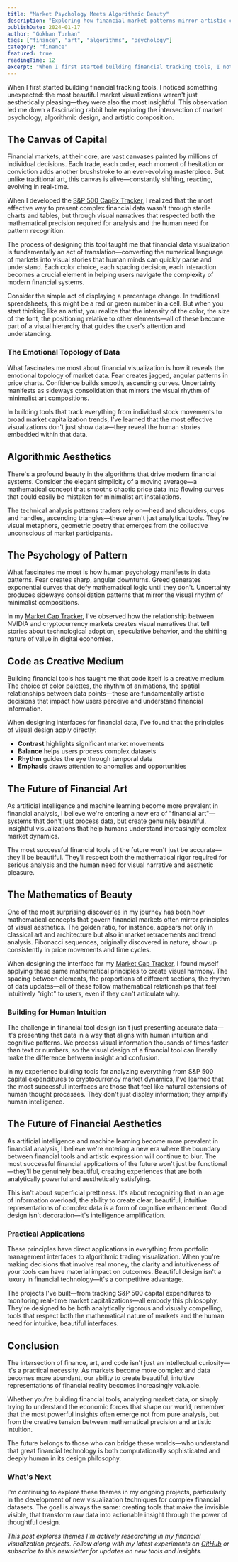 ```yaml
---
title: "Market Psychology Meets Algorithmic Beauty"
description: "Exploring how financial market patterns mirror artistic compositions and what this reveals about human psychology in data-driven systems."
publishDate: 2024-01-17
author: "Gokhan Turhan"
tags: ["finance", "art", "algorithms", "psychology"]
category: "finance"
featured: true
readingTime: 12
excerpt: "When I first started building financial tracking tools, I noticed something unexpected: the most beautiful market visualizations weren't just aesthetically pleasing—they were also the most insightful."
---
```


When I first started building financial tracking tools, I noticed something unexpected: the most beautiful market visualizations weren't just aesthetically pleasing—they were also the most insightful. This observation led me down a fascinating rabbit hole exploring the intersection of market psychology, algorithmic design, and artistic composition.

## The Canvas of Capital

Financial markets, at their core, are vast canvases painted by millions of individual decisions. Each trade, each order, each moment of hesitation or conviction adds another brushstroke to an ever-evolving masterpiece. But unlike traditional art, this canvas is alive—constantly shifting, reacting, evolving in real-time.

When I developed the [S&P 500 CapEx Tracker](https://sp500-capex.vercel.app/), I realized that the most effective way to present complex financial data wasn't through sterile charts and tables, but through visual narratives that respected both the mathematical precision required for analysis and the human need for pattern recognition.

The process of designing this tool taught me that financial data visualization is fundamentally an act of translation—converting the numerical language of markets into visual stories that human minds can quickly parse and understand. Each color choice, each spacing decision, each interaction becomes a crucial element in helping users navigate the complexity of modern financial systems.

Consider the simple act of displaying a percentage change. In traditional spreadsheets, this might be a red or green number in a cell. But when you start thinking like an artist, you realize that the intensity of the color, the size of the font, the positioning relative to other elements—all of these become part of a visual hierarchy that guides the user's attention and understanding.

### The Emotional Topology of Data

What fascinates me most about financial visualization is how it reveals the emotional topology of market data. Fear creates jagged, angular patterns in price charts. Confidence builds smooth, ascending curves. Uncertainty manifests as sideways consolidation that mirrors the visual rhythm of minimalist art compositions.

In building tools that track everything from individual stock movements to broad market capitalization trends, I've learned that the most effective visualizations don't just show data—they reveal the human stories embedded within that data.

## Algorithmic Aesthetics

There's a profound beauty in the algorithms that drive modern financial systems. Consider the elegant simplicity of a moving average—a mathematical concept that smooths chaotic price data into flowing curves that could easily be mistaken for minimalist art installations.

The technical analysis patterns traders rely on—head and shoulders, cups and handles, ascending triangles—these aren't just analytical tools. They're visual metaphors, geometric poetry that emerges from the collective unconscious of market participants.

## The Psychology of Pattern

What fascinates me most is how human psychology manifests in data patterns. Fear creates sharp, angular downturns. Greed generates exponential curves that defy mathematical logic until they don't. Uncertainty produces sideways consolidation patterns that mirror the visual rhythm of minimalist compositions.

In my [Market Cap Tracker](https://market-cap-tracker.vercel.app/), I've observed how the relationship between NVIDIA and cryptocurrency markets creates visual narratives that tell stories about technological adoption, speculative behavior, and the shifting nature of value in digital economies.

## Code as Creative Medium

Building financial tools has taught me that code itself is a creative medium. The choice of color palettes, the rhythm of animations, the spatial relationships between data points—these are fundamentally artistic decisions that impact how users perceive and understand financial information.

When designing interfaces for financial data, I've found that the principles of visual design apply directly:

- **Contrast** highlights significant market movements
- **Balance** helps users process complex datasets
- **Rhythm** guides the eye through temporal data
- **Emphasis** draws attention to anomalies and opportunities

## The Future of Financial Art

As artificial intelligence and machine learning become more prevalent in financial analysis, I believe we're entering a new era of "financial art"—systems that don't just process data, but create genuinely beautiful, insightful visualizations that help humans understand increasingly complex market dynamics.

The most successful financial tools of the future won't just be accurate—they'll be beautiful. They'll respect both the mathematical rigor required for serious analysis and the human need for visual narrative and aesthetic pleasure.

## The Mathematics of Beauty

One of the most surprising discoveries in my journey has been how mathematical concepts that govern financial markets often mirror principles of visual aesthetics. The golden ratio, for instance, appears not only in classical art and architecture but also in market retracements and trend analysis. Fibonacci sequences, originally discovered in nature, show up consistently in price movements and time cycles.

When designing the interface for my [Market Cap Tracker](https://market-cap-tracker.vercel.app/), I found myself applying these same mathematical principles to create visual harmony. The spacing between elements, the proportions of different sections, the rhythm of data updates—all of these follow mathematical relationships that feel intuitively "right" to users, even if they can't articulate why.

### Building for Human Intuition

The challenge in financial tool design isn't just presenting accurate data—it's presenting that data in a way that aligns with human intuition and cognitive patterns. We process visual information thousands of times faster than text or numbers, so the visual design of a financial tool can literally make the difference between insight and confusion.

In my experience building tools for analyzing everything from S&P 500 capital expenditures to cryptocurrency market dynamics, I've learned that the most successful interfaces are those that feel like natural extensions of human thought processes. They don't just display information; they amplify human intelligence.

## The Future of Financial Aesthetics

As artificial intelligence and machine learning become more prevalent in financial analysis, I believe we're entering a new era where the boundary between financial tools and artistic expression will continue to blur. The most successful financial applications of the future won't just be functional—they'll be genuinely beautiful, creating experiences that are both analytically powerful and aesthetically satisfying.

This isn't about superficial prettiness. It's about recognizing that in an age of information overload, the ability to create clear, beautiful, intuitive representations of complex data is a form of cognitive enhancement. Good design isn't decoration—it's intelligence amplification.

### Practical Applications

These principles have direct applications in everything from portfolio management interfaces to algorithmic trading visualization. When you're making decisions that involve real money, the clarity and intuitiveness of your tools can have material impact on outcomes. Beautiful design isn't a luxury in financial technology—it's a competitive advantage.

The projects I've built—from tracking S&P 500 capital expenditures to monitoring real-time market capitalizations—all embody this philosophy. They're designed to be both analytically rigorous and visually compelling, tools that respect both the mathematical nature of markets and the human need for intuitive, beautiful interfaces.

## Conclusion

The intersection of finance, art, and code isn't just an intellectual curiosity—it's a practical necessity. As markets become more complex and data becomes more abundant, our ability to create beautiful, intuitive representations of financial reality becomes increasingly valuable.

Whether you're building financial tools, analyzing market data, or simply trying to understand the economic forces that shape our world, remember that the most powerful insights often emerge not from pure analysis, but from the creative tension between mathematical precision and artistic intuition.

The future belongs to those who can bridge these worlds—who understand that great financial technology is both computationally sophisticated and deeply human in its design philosophy.

### What's Next

I'm continuing to explore these themes in my ongoing projects, particularly in the development of new visualization techniques for complex financial datasets. The goal is always the same: creating tools that make the invisible visible, that transform raw data into actionable insight through the power of thoughtful design.

*This post explores themes I'm actively researching in my financial visualization projects. Follow along with my latest experiments on [GitHub](https://github.com/yourusername) or subscribe to this newsletter for updates on new tools and insights.*
